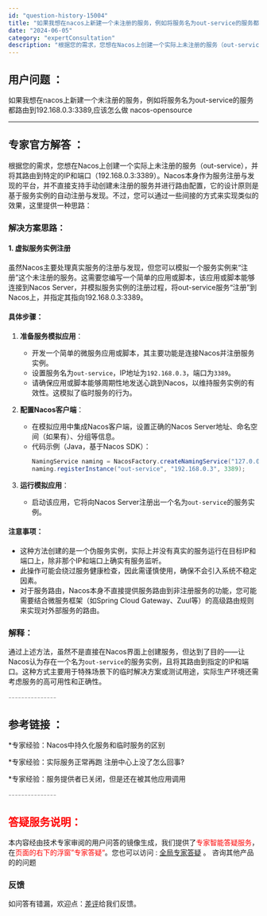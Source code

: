```yaml
---
id: "question-history-15004"
title: "如果我想在nacos上新建一个未注册的服务，例如将服务名为out-service的服务都路由到192.16 nacos-opensource"
date: "2024-06-05"
category: "expertConsultation"
description: "根据您的需求，您想在Nacos上创建一个实际上未注册的服务（out-service），并将其路由到特定的IP和端口（192.168.0.3:3389）。Nacos本身作为服务注册与发现的平台，并不直接支持手动创建未注册的服务并进行路由配置，它的设计原则是基于服务实例的自动注册与发现。不过，您可以通过"
---
```


## 用户问题 ： 
 如果我想在nacos上新建一个未注册的服务，例如将服务名为out-service的服务都路由到192.168.0.3:3389,应该怎么做 nacos-opensource 

---------------
## 专家官方解答 ：

根据您的需求，您想在Nacos上创建一个实际上未注册的服务（out-service），并将其路由到特定的IP和端口（192.168.0.3:3389）。Nacos本身作为服务注册与发现的平台，并不直接支持手动创建未注册的服务并进行路由配置，它的设计原则是基于服务实例的自动注册与发现。不过，您可以通过一些间接的方式来实现类似的效果，这里提供一种思路：

### 解决方案思路：

#### 1. **虚拟服务实例注册**

虽然Nacos主要处理真实服务的注册与发现，但您可以模拟一个服务实例来“注册”这个未注册的服务。这需要您编写一个简单的应用或脚本，该应用或脚本能够连接到Nacos Server，并模拟服务实例的注册过程，将out-service服务“注册”到Nacos上，并指定其指向192.168.0.3:3389。

#### 具体步骤：

1. **准备服务模拟应用**：
   - 开发一个简单的微服务应用或脚本，其主要功能是连接Nacos并注册服务实例。
   - 设置服务名为`out-service`，IP地址为`192.168.0.3`，端口为`3389`。
   - 请确保应用或脚本能够周期性地发送心跳到Nacos，以维持服务实例的有效性。这模拟了临时服务的行为。

2. **配置Nacos客户端**：
   - 在模拟应用中集成Nacos客户端，设置正确的Nacos Server地址、命名空间（如果有）、分组等信息。
   - 代码示例（Java，基于Nacos SDK）：
     ```java
     NamingService naming = NacosFactory.createNamingService("127.0.0.1:8848");
     naming.registerInstance("out-service", "192.168.0.3", 3389);
     ```

3. **运行模拟应用**：
   - 启动该应用，它将向Nacos Server注册出一个名为`out-service`的服务实例。

#### 注意事项：

- 这种方法创建的是一个伪服务实例，实际上并没有真实的服务运行在目标IP和端口上，除非那个IP和端口上确实有服务监听。
- 此操作可能会绕过服务健康检查，因此需谨慎使用，确保不会引入系统不稳定因素。
- 对于服务路由，Nacos本身不直接提供服务路由到非注册服务的功能，您可能需要结合微服务框架（如Spring Cloud Gateway、Zuul等）的高级路由规则来实现对外部服务的路由。

### 解释：

通过上述方法，虽然不是直接在Nacos界面上创建服务，但达到了目的——让Nacos认为存在一个名为`out-service`的服务实例，且将其路由到指定的IP和端口。这种方式主要用于特殊场景下的临时解决方案或测试用途，实际生产环境还需考虑服务的高可用性和正确性。


<font color="#949494">---------------</font> 


## 参考链接 ：

*专家经验：Nacos中持久化服务和临时服务的区别 
 
 *专家经验：实际服务正常再跑 注册中心上没了怎么回事? 
 
 *专家经验：服务提供者已关闭，但是还在被其他应用调用 


 <font color="#949494">---------------</font> 
 


## <font color="#FF0000">答疑服务说明：</font> 

本内容经由技术专家审阅的用户问答的镜像生成，我们提供了<font color="#FF0000">专家智能答疑服务</font>，在<font color="#FF0000">页面的右下的浮窗”专家答疑“</font>。您也可以访问 : [全局专家答疑](https://opensource.alibaba.com/chatBot) 。 咨询其他产品的的问题

### 反馈
如问答有错漏，欢迎点：[差评](https://ai.nacos.io/user/feedbackByEnhancerGradePOJOID?enhancerGradePOJOId=15057)给我们反馈。
